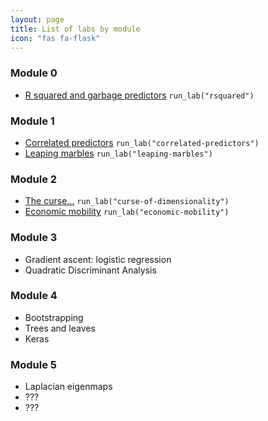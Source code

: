 ```yaml
---
layout: page
title: List of labs by module
icon: "fas fa-flask"
---
```


### Module 0

* [R squared and garbage predictors](https://stat406.stat.ubc.ca/labs/r-squared/)  `run_lab("rsquared")`

### Module 1

* [Correlated predictors](https://stat406.stat.ubc.ca/labs/correlated-predictors/) `run_lab("correlated-predictors")`
* [Leaping marbles](https://stat406.stat.ubc.ca/labs/leaping-marbles) `run_lab("leaping-marbles")`

### Module 2

* [The curse...](https://stat406.stat.ubc.ca/labs/curse-of-dimensionality/) `run_lab("curse-of-dimensionality")`
* [Economic mobility](https://stat406.stat.ubc.ca/labs/economic-mobility/) `run_lab("economic-mobility")`

### Module 3

* Gradient ascent: logistic regression 
* Quadratic Discriminant Analysis

### Module 4

* Bootstrapping
* Trees and leaves
* Keras

### Module 5

* Laplacian eigenmaps
* ???
* ???


